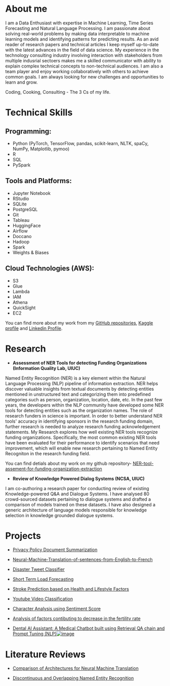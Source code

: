 
# About me
I am a Data Enthusiast with expertise in Machine Learning, Time Series Forecasting and Natural Language Processing. I am passionate about solving real-world problems by making data interpretable to machine learning models and identifying patterns for predicting results. As an avid reader of research papers and technical articles I keep myself up-to-date with the latest advances in the field of data science. My experience in the technology consulting industry involving interaction with stakeholders from multiple indusrial sectoers makes me a skilled communicator with ability to explain complex technical concepts to non-technical audiences. I am also a team player and enjoy working collaboratively with others to achieve common goals. I am always looking for new challenges and opportunities to learn and grow.

Coding, Cooking, Consulting - The 3 Cs of my life.


# Technical Skills

## Programming: 
- Python (PyTorch, TensorFlow, pandas, scikit-learn, NLTK, spaCy, NumPy, Matplotlib, pymoo)
- R
- SQL
- PySpark

## Tools and Platforms:
- Jupyter Notebook
- RStudio
- SQLite
- PostgreSQL
- Git
- Tableau
- HuggingFace
- Airflow
- Doccano
- Hadoop
- Spark
- Weights & Biases

## Cloud Technologies (AWS):
- S3
- Glue
- Lambda
- IAM
- Athena
- QuickSight
- EC2


You can find more about my work from my [GitHub repositories](https://github.com/saishdesai23?tab=repositories), [Kaggle profile](https://www.kaggle.com/saishdesai23) and [Linkedin Profile](https://www.linkedin.com/in/saish-desai/).

# Research
- **Assessment of NER Tools for detecting Funding Organizations (Information Quality Lab, UIUC)**
  
Named Entity Recognition (NER) is a key element within the Natural Language Processing (NLP) pipeline of information extraction. NER helps discover valuable insights from textual documents by detecting entities mentioned in unstructured text and categorizing them into predefined categories such as person, organization, location, date, etc. In the past few years, the developers within the NLP community have developed some NER tools for detecting entities such as the organization names. The role of research funders in science is important. In order to better understand NER tools' accuracy in identifying sponsors in the research funding domain, further research is needed to analyze research funding acknowledgement statements. My Research explores how well existing NER tools recognize funding organizations. Specifically, the most common existing NER tools have been evaluated for their performance to identify scenarios that need improvement, which will enable new research pertaining to Named Entity Recogniton in the research funding field.

You can find detials about my work on my github repository- [NER-tool-assement-for-funding-organization-extraction](https://github.com/infoqualitylab/NER-tool-assement-for-funding-organization-extraction)

- **Review of Knowledge Powered Dialog Systems (NCSA, UIUC)**

I am co-authoring a research paper for conducting review of existing Knowledge-powered Q&A and Dialogue Systems. I have analysed 80 crowd-sourced datasets pertaining to dialogue systems and drafted a comparison of models trained on these datasets. I have also designed a generic architecture of language models responsible for knowledge selection in knowledge grounded dialogue systems.



# Projects
- [Privacy Policy Document Summarization](https://github.com/star-nox/Privacy-Policy-Summarization)

- [Neural-Machine-Translation-of-sentences-from-English-to-French](https://github.com/saishdesai23/Neural-Machine-Translation-of-sentences-from-English-to-French)

- [Disaster Tweet Classifier](https://github.com/saishdesai23/Prediction-of-Disaster-tweets-using-Natural-Language-Processing)

- [Short Term Load Forecasting](https://github.com/saishdesai23/Short-Term-Load-Forecasting)

- [Stroke Prediction based on Health and Lifestyle Factors](https://github.com/saishdesai23/STROKE-PREDICTION-BASED-ON-HEALTH-AND-LIFESTYLE-FACTORS)

- [Youtube Video Classification](https://github.com/saishdesai23/Youtube-Video-Classification)

- [Character Analysis using Sentiment Score](https://github.com/saishdesai23/Character-analysis-using-sentiment-score-of-characters-in-Hamlet-A-play-by-Shakespeare-)

- [Analysis of factors contibuting to decrease in the fertility rate](https://github.com/saishdesai23/Analysis-of-factors-that-may-be-contributing-to-the-decrease-of-global-fertility-rates)
- [Dental AI Assistant: A Medical Chatbot built using Retrieval QA chain and Prompt Tuning (NLP)![image](https://github.com/saishdesai23/saishdesai23.github.io/assets/43234321/cd1c6d4f-a8d9-44cc-8621-49278d3af4dd)
](https://github.com/saishdesai23/Analysis-of-factors-that-may-be-contributing-to-the-decrease-of-global-fertility-rates](https://github.com/saishdesai23/DentalAI))






# Literature Reviews

- [Comparison of Architectures for Neural Machine Translation](https://github.com/saishdesai23/saishdesai23.github.io/blob/main/Literature%20Review%20Final%20Report-sbdesai2.pdf)

- [Discontinuous and Overlapping Named Entity Recognition](https://github.com/saishdesai23/saishdesai23.github.io/blob/main/CS447_Literature_Review.pdf)



